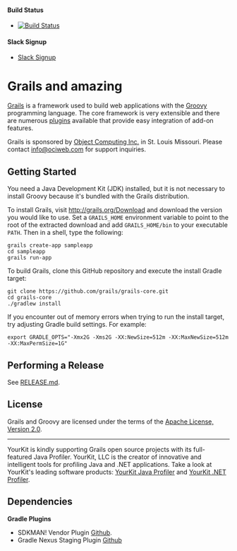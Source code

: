 #### Build Status
- [![Build Status](https://travis-ci.org/grails/grails-core.svg?branch=master)](https://travis-ci.org/grails/grails-core)

#### Slack Signup
- [Slack Signup](https://grails-slack.cfapps.io/)

Grails and amazing
===

[Grails](https://grails.org/) is a framework used to build web applications with the [Groovy](https://groovy-lang.org/) programming language. The core framework is very extensible and there are numerous [plugins](https://plugins.grails.org/) available that provide easy integration of add-on features.

Grails is sponsored by [Object Computing Inc.](https://www.ociweb.com) in St. Louis Missouri.  Please contact <info@ociweb.com> for support inquiries.

Getting Started
---

You need a Java Development Kit (JDK) installed, but it is not necessary to install Groovy because it's bundled with the Grails distribution.

To install Grails, visit http://grails.org/Download and download the version you would like to use. Set a `GRAILS_HOME` environment variable to point to the root of the extracted download and add `GRAILS_HOME/bin` to your executable `PATH`. Then in a shell, type the following:

	grails create-app sampleapp
	cd sampleapp
	grails run-app

To build Grails, clone this GitHub repository and execute the install Gradle target:

    git clone https://github.com/grails/grails-core.git
    cd grails-core
    ./gradlew install

If you encounter out of memory errors when trying to run the install target, try adjusting Gradle build settings. For example:

    export GRADLE_OPTS="-Xmx2G -Xms2G -XX:NewSize=512m -XX:MaxNewSize=512m -XX:MaxPermSize=1G"

Performing a Release
---

See [RELEASE.md](RELEASE.md).

License
---

Grails and Groovy are licensed under the terms of the [Apache License, Version 2.0](https://www.apache.org/licenses/LICENSE-2.0.html).

***

YourKit is kindly supporting Grails open source projects with its full-featured Java Profiler.
YourKit, LLC is the creator of innovative and intelligent tools for profiling
Java and .NET applications. Take a look at YourKit's leading software products:
[YourKit Java Profiler](https://www.yourkit.com/java/profiler/index.jsp) and
[YourKit .NET Profiler](https://www.yourkit.com/.net/profiler/index.jsp).

Dependencies
---

**Gradle Plugins**

* SDKMAN! Vendor Plugin [Github](https://github.com/sdkman/sdkman-vendor-gradle-plugin).
* Gradle Nexus Staging Plugin [Github](https://github.com/Codearte/gradle-nexus-staging-plugin)
